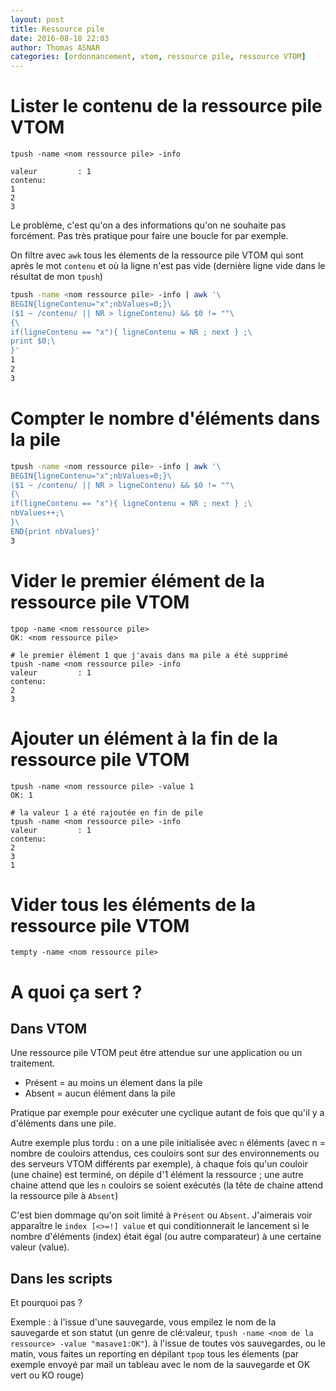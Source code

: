 ```yaml
---
layout: post
title: Ressource pile
date: 2016-08-18 22:03
author: Thomas ASNAR
categories: [ordonnancement, vtom, ressource pile, ressource VTOM]
---
```

# Lister le contenu de la ressource pile VTOM

`tpush -name <nom ressource pile> -info`

```
valeur         : 1
contenu:
1
2
3
```

Le problème, c'est qu'on a des informations qu'on ne souhaite pas forcément. Pas très pratique pour faire une boucle for par exemple.

On filtre avec `awk` tous les élements de la ressource pile VTOM qui sont après le mot `contenu` et où la ligne n'est pas vide (dernière ligne vide dans le résultat de mon `tpush`)

```bash
tpush -name <nom ressource pile> -info | awk '\
BEGIN{ligneContenu="x";nbValues=0;}\
($1 ~ /contenu/ || NR > ligneContenu) && $0 != ""\
{\
if(ligneContenu == "x"){ ligneContenu = NR ; next } ;\
print $0;\
}'
1
2
3
```

# Compter le nombre d'éléments dans la pile

```bash
tpush -name <nom ressource pile> -info | awk '\
BEGIN{ligneContenu="x";nbValues=0;}\
($1 ~ /contenu/ || NR > ligneContenu) && $0 != ""\
{\
if(ligneContenu == "x"){ ligneContenu = NR ; next } ;\
nbValues++;\
}\
END{print nbValues}'
3
```

# Vider le premier élément de la ressource pile VTOM

```
tpop -name <nom ressource pile>
OK: <nom ressource pile>

# le premier élément 1 que j'avais dans ma pile a été supprimé
tpush -name <nom ressource pile> -info
valeur         : 1
contenu:
2
3
```

# Ajouter un élément à la fin de la ressource pile VTOM

```
tpush -name <nom ressource pile> -value 1
OK: 1

# la valeur 1 a été rajoutée en fin de pile
tpush -name <nom ressource pile> -info
valeur         : 1
contenu:
2
3
1
```

# Vider tous les éléments de la ressource pile VTOM

`tempty -name <nom ressource pile>`

# A quoi ça sert ?

## Dans VTOM

Une ressource pile VTOM peut être attendue sur une application ou un traitement.

* Présent = au moins un élement dans la pile
* Absent = aucun élément dans la pile

Pratique par exemple pour exécuter une cyclique autant de fois que qu'il y a d'éléments dans une pile.

Autre exemple plus tordu : on a une pile initialisée avec `n` éléments (avec n = nombre de couloirs attendus, ces couloirs sont sur des environnements ou des serveurs VTOM différents par exemple), à chaque fois qu'un couloir (une chaine) est terminé, on dépile d'1 élément la ressource ; une autre chaine attend que les `n` couloirs se soient exécutés (la tête de chaine attend la ressource pile à `Absent`)

C'est bien dommage qu'on soit limité à `Présent` ou `Absent`. J'aimerais voir apparaître le `index [<>=!] value` et qui conditionnerait le lancement si le nombre d'éléments (index) était égal (ou autre comparateur) à une certaine valeur (value).

## Dans les scripts

Et pourquoi pas ?

Exemple : à l'issue d'une sauvegarde, vous empilez le nom de la sauvegarde et son statut (un genre de clé:valeur, `tpush -name <nom de la ressource> -value "masave1:OK"`). à l'issue de toutes vos sauvegardes, ou le matin, vous faites un reporting en dépilant `tpop` tous les élements (par exemple envoyé par mail un tableau avec le nom de la sauvegarde et OK vert ou KO rouge)
